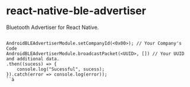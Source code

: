 # react-native-ble-advertiser
Bluetooth Advertiser for React Native. 


````

AndroidBLEAdvertiserModule.setCompanyId(<0x00>); // Your Company's Code
AndroidBLEAdvertiserModule.broadcastPacket(<UUID>, []) // Your UUID and additional data. 
.then((sucess) => {
    console.log("Sucessful", sucess);
}).catch(error => console.log(error));
``à